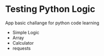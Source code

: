# Testing Python Logic

App basic challange for python code learning
- Simple Logic
- Array
- Calculator
- requests
